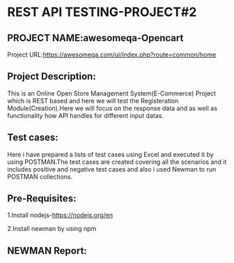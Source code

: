 # REST API TESTING-PROJECT#2

## PROJECT NAME:awesomeqa-Opencart

Project URL:https://awesomeqa.com/ui/index.php?route=common/home
## Project Description:
This is an Online Open Store Management System(E-Commerce) Project which is REST based and here we will test the Registeration Module(Creation).Here we will focus on the response data and as well as functionality how API handles for different input datas.

## Test cases:
Here i have prepared a lists of test cases using Excel and executed it by using POSTMAN.The test cases are created covering all the scenarios and it includes positive and negative test cases and also i used Newman to run POSTMAN collections.

## Pre-Requisites:

1.Install nodejs-https://nodejs.org/en

2.Install newman by using npm

## NEWMAN Report:




